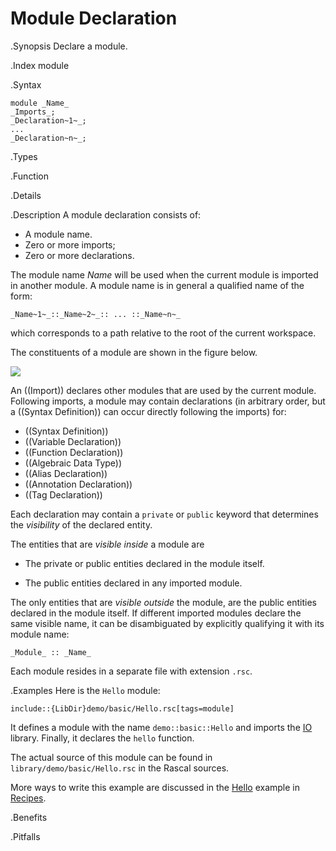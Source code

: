 # Module Declaration

.Synopsis
Declare a module.

.Index
module

.Syntax
```rascal
module _Name_
_Imports_;
_Declaration~1~_;
...
_Declaration~n~_;
```

.Types

.Function

.Details

.Description
A module declaration consists of:

*  A module name.
*  Zero or more imports;
*  Zero or more declarations.


The module name _Name_ will be used when the current module is imported in another module. 
A module name is in general a qualified name of the form:
```rascal
_Name~1~_::_Name~2~_:: ... ::_Name~n~_
```
which corresponds to a path relative to the root of the current workspace.

The constituents of a module are shown in the figure below.

![]((module-parts.png))


An ((Import)) declares other modules that are used by the current module.
Following imports, a module may contain declarations (in arbitrary order, but a ((Syntax Definition)) can
occur directly following the imports) for:

*  ((Syntax Definition))
*  ((Variable Declaration))
*  ((Function Declaration))
*  ((Algebraic Data Type))
*  ((Alias Declaration))
*  ((Annotation Declaration))
*  ((Tag Declaration))


Each declaration may contain a `private` or `public` keyword that determines 
the _visibility_ of the declared entity. 

The entities that are _visible inside_ a module are

*  The private or public entities declared in the module itself.

*  The public entities declared in any imported module.


The only entities that are _visible outside_ the module, are the public entities declared in the module itself. If different imported modules declare the same visible name, it can be disambiguated by explicitly qualifying it with its module name:

```rascal
_Module_ :: _Name_
```

Each module resides in a separate file with extension `.rsc`.

.Examples
Here is the `Hello` module:

```rascal
include::{LibDir}demo/basic/Hello.rsc[tags=module]
```

                
It defines a module with the name `demo::basic::Hello` and imports the [IO]((Library:IO)) library.
Finally, it declares the `hello` function.

The actual source of this module can be found in `library/demo/basic/Hello.rsc` in the Rascal sources.

More ways to write this example are discussed in the [Hello]((Recipes:Basic-Hello)) example in [Recipes]((Recipes)).

.Benefits

.Pitfalls

